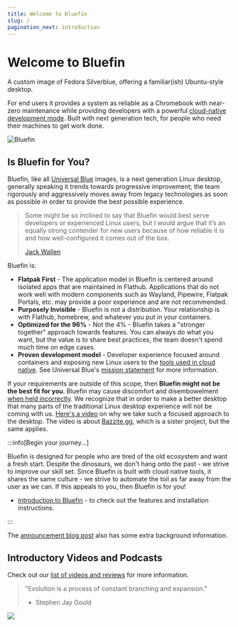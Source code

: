 ```yaml
---
title: Welcome to Bluefin
slug: /
pagination_next: introduction
---
```


# Welcome to Bluefin

A custom image of Fedora Silverblue, offering a familiar(ish) Ubuntu-style desktop.

For end users it provides a system as reliable as a Chromebook with near-zero maintenance while providing developers with a powerful [cloud-native development mode](bluefin-dx). Built with next generation tech, for people who need their machines to get work done.

![Bluefin](https://github.com/user-attachments/assets/d3aa8bf9-c9fe-4fca-89e7-87b1ac808aa2)


## Is Bluefin for You?

Bluefin, like all [Universal Blue](https://universal-blue.org) images, is a next generation Linux desktop, generally speaking it trends towards progressive improvement; the team rigorously and aggressively moves away from legacy technologies as soon as possible in order to provide the best possible experience.

> Some might be so inclined to say that Bluefin would best serve developers or experienced Linux users, but I would argue that it’s an equally strong contender for new users because of how reliable it is and how well-configured it comes out of the box.
>
> [Jack Wallen](https://thenewstack.io/bluefin-a-next-gen-linux-workstation-for-containerized-apps/)

Bluefin is:

- **Flatpak First** - The application model in Bluefin is centered around isolated apps that are maintained in Flathub. Applications that do not work well with modern components such as Wayland, Pipewire, Flatpak Portals, etc. may provide a poor experience and are not recommended.
- **Purposely Invisible** - Bluefin is not a distribution. Your relationship is with Flathub, homebrew, and whatever you put in your containers.
- **Optimized for the 96%** - Not the 4% - Bluefin takes a "stronger together" approach towards features. You can always do what you want, but the value is to share best practices, the team doesn't spend much time on edge cases.
- **Proven development model** - Developer experience focused around containers and exposing new Linux users to the [tools used in cloud native](https://www.cncf.io/). See Universal Blue's [mission statement](https://universal-blue.org/mission.html) for more information.

If your requirements are outside of this scope, then **Bluefin might not be the best fit for you**. Bluefin may cause discomfort and disembowelment [when held incorrectly](/FAQ/#am-i-holding-bluefin-wrong). We recognize that in order to make a better desktop that many parts of the traditional Linux desktop experience will not be coming with us. [Here's a video](https://www.youtube.com/watch?v=4CyWH6jx2pE) on why we take such a focused approach to the desktop. The video is about [Bazzite.gg](https://bazzite.gg), which is a sister project, but the same applies.

:::info[Begin your journey...]

Bluefin is designed for people who are tired of the old ecosystem and want a fresh start. Despite the dinosaurs, we don't hang onto the past - we strive to improve our skill set. Since Bluefin is built with cloud native tools, it shares the same culture - we strive to automate the toil as far away from the user as we can. If this appeals to you, then Bluefin is for you!

- [Introduction to Bluefin](https://docs.projectbluefin.io/introduction) - to check out the features and installation instructions.

:::

The [announcement blog post](https://www.ypsidanger.com/announcing-project-bluefin/) also has some extra background information.

## Introductory Videos and Podcasts

Check out our [list of videos and reviews](https://universal-blue.discourse.group/tags/c/bluefin/6/videos-and-podcasts) for more information.

> "Evolution is a process of constant branching and expansion."
>
> - Stephen Jay Gould

<img referrerpolicy="no-referrer-when-downgrade" src="https://static.scarf.sh/a.png?x-pxid=f9b34ca2-b9c5-4075-8f0e-1f140c8bd16f" />
